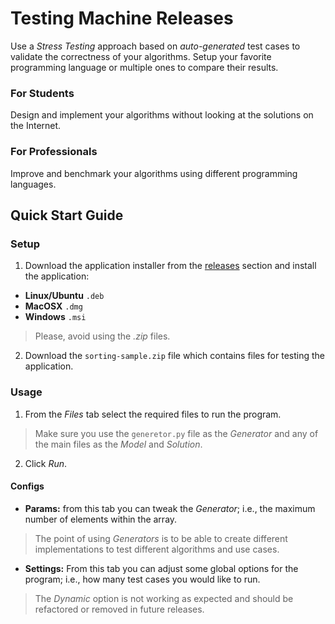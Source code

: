 # Testing Machine Releases
Use a *Stress Testing* approach based on *auto-generated* test cases to validate the correctness of your algorithms. Setup your favorite programming language or multiple ones to compare their results.

### For Students
Design and implement your algorithms without looking at the solutions on the Internet.

### For Professionals
Improve and benchmark your algorithms using different programming languages.

## Quick Start Guide

### Setup

1. Download the application installer from the [releases](https://github.com/andresscode/testing-machine-releases/releases) section and install the application:
- **Linux/Ubuntu** `.deb`
- **MacOSX** `.dmg`
- **Windows** `.msi`

> Please, avoid using the *.zip* files.

2. Download the `sorting-sample.zip` file which contains files for testing the application.

### Usage

1. From the *Files* tab select the required files to run the program.

> Make sure you use the `generetor.py` file as the *Generator* and any of the main files as the *Model* and *Solution*.

2. Click *Run*.

#### Configs

- **Params:** from this tab you can tweak the *Generator*; i.e., the maximum number of elements within the array.

> The point of using *Generators* is to be able to create different implementations to test different algorithms and use cases.

- **Settings:** From this tab you can adjust some global options for the program; i.e., how many test cases you would like to run.

> The *Dynamic* option is not working as expected and should be refactored or removed in future releases. 
